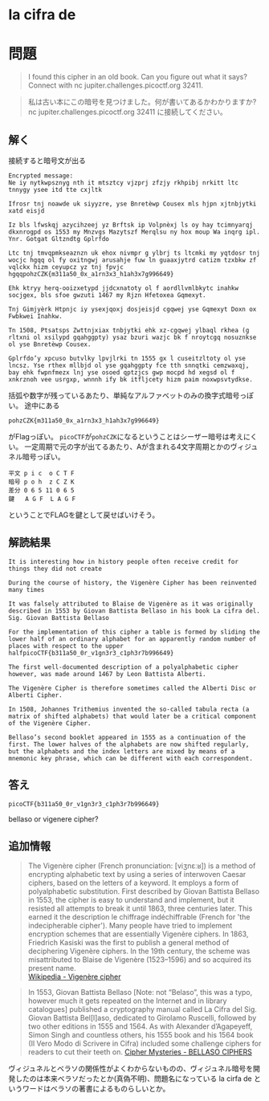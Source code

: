 # la cifra de

# 問題
> I found this cipher in an old book. Can you figure out what it says? Connect with nc jupiter.challenges.picoctf.org 32411.

> 私は古い本にこの暗号を見つけました。何が書いてあるかわかりますか?
> nc jupiter.challenges.picoctf.org 32411 に接続してください。

## 解く

接続すると暗号文が出る
```
Encrypted message:
Ne iy nytkwpsznyg nth it mtsztcy vjzprj zfzjy rkhpibj nrkitt ltc tnnygy ysee itd tte cxjltk

Ifrosr tnj noawde uk siyyzre, yse Bnretèwp Cousex mls hjpn xjtnbjytki xatd eisjd

Iz bls lfwskqj azycihzeej yz Brftsk ip Volpnèxj ls oy hay tcimnyarqj dkxnrogpd os 1553 my Mnzvgs Mazytszf Merqlsu ny hox moup Wa inqrg ipl. Ynr. Gotgat Gltzndtg Gplrfdo

Ltc tnj tmvqpmkseaznzn uk ehox nivmpr g ylbrj ts ltcmki my yqtdosr tnj wocjc hgqq ol fy oxitngwj arusahje fuw ln guaaxjytrd catizm tzxbkw zf vqlckx hizm ceyupcz yz tnj fpvjc hgqqpohzCZK{m311a50_0x_a1rn3x3_h1ah3x7g996649}

Ehk ktryy herq-ooizxetypd jjdcxnatoty ol f aordllvmlbkytc inahkw socjgex, bls sfoe gwzuti 1467 my Rjzn Hfetoxea Gqmexyt.

Tnj Gimjyèrk Htpnjc iy ysexjqoxj dosjeisjd cgqwej yse Gqmexyt Doxn ox Fwbkwei Inahkw.

Tn 1508, Ptsatsps Zwttnjxiax tnbjytki ehk xz-cgqwej ylbaql rkhea (g rltxni ol xsilypd gqahggpty) ysaz bzuri wazjc bk f nroytcgq nosuznkse ol yse Bnretèwp Cousex.

Gplrfdo’y xpcuso butvlky lpvjlrki tn 1555 gx l cuseitzltoty ol yse lncsz. Yse rthex mllbjd ol yse gqahggpty fce tth snnqtki cemzwaxqj, bay ehk fwpnfmezx lnj yse osoed qptzjcs gwp mocpd hd xegsd ol f xnkrznoh vee usrgxp, wnnnh ify bk itfljcety hizm paim noxwpsvtydkse.
```

括弧や数字が残っているあたり、単純なアルファベットのみの換字式暗号っぽい。
途中にある
```
pohzCZK{m311a50_0x_a1rn3x3_h1ah3x7g996649}
```
がFlagっぽい。
`picoCTF`が`pohzCZK`になるということはシーザー暗号は考えにくい。
一定周期で元の字が出てるあたり、Aが含まれる4文字周期とかのヴィジュネル暗号っぽい。

```
平文 p i c  o C T F
暗号 p o h  z C Z K
差分 0 6 5 11 0 6 5
鍵   A G F  L A G F
```

ということでFLAGを鍵として戻せばいけそう。

## 解読結果

```
It is interesting how in history people often receive credit for things they did not create

During the course of history, the Vigenère Cipher has been reinvented many times

It was falsely attributed to Blaise de Vigenère as it was originally described in 1553 by Giovan Battista Bellaso in his book La cifra del. Sig. Giovan Battista Bellaso

For the implementation of this cipher a table is formed by sliding the lower half of an ordinary alphabet for an apparently random number of places with respect to the upper halfpicoCTF{b311a50_0r_v1gn3r3_c1ph3r7b996649}

The first well-documented description of a polyalphabetic cipher however, was made around 1467 by Leon Battista Alberti.

The Vigenère Cipher is therefore sometimes called the Alberti Disc or Alberti Cipher.

In 1508, Johannes Trithemius invented the so-called tabula recta (a matrix of shifted alphabets) that would later be a critical component of the Vigenère Cipher.

Bellaso’s second booklet appeared in 1555 as a continuation of the first. The lower halves of the alphabets are now shifted regularly, but the alphabets and the index letters are mixed by means of a mnemonic key phrase, which can be different with each correspondent.
```

## 答え
```
picoCTF{b311a50_0r_v1gn3r3_c1ph3r7b996649}
```
bellaso or vigenere cipher?


## 追加情報

>The Vigenère cipher (French pronunciation: ​[viʒnɛːʁ]) is a method of encrypting alphabetic text by using a series of interwoven Caesar ciphers, based on the letters of a keyword. It employs a form of polyalphabetic substitution.
>First described by Giovan Battista Bellaso in 1553, the cipher is easy to understand and implement, but it resisted all attempts to break it until 1863, three centuries later. This earned it the description le chiffrage indéchiffrable (French for 'the indecipherable cipher'). Many people have tried to implement encryption schemes that are essentially Vigenère ciphers. In 1863, Friedrich Kasiski was the first to publish a general method of deciphering Vigenère ciphers.
>In the 19th century, the scheme was misattributed to Blaise de Vigenère (1523–1596) and so acquired its present name.  
[Wikipedia - Vigenère cipher](https://en.wikipedia.org/wiki/Vigen%C3%A8re_cipher)


>In 1553, Giovan Battista Bellaso [Note: not “Belaso”, this was a typo, however much it gets repeated on the Internet and in library catalogues] published a cryptography manual called La Cifra del Sig. Giovan Battista Bel[l]aso, dedicated to Girolamo Ruscelli, followed by two other editions in 1555 and 1564. As with Alexander d’Agapeyeff, Simon Singh and countless others, his 1555 book and his 1564 book (Il Vero Modo di Scrivere in Cifra) included some challenge ciphers for readers to cut their teeth on.
[Cipher Mysteries - BELLASO CIPHERS](https://ciphermysteries.com/other-ciphers/bellaso-ciphers)

ヴィジュネルとベラソの関係性がよくわからないものの、ヴィジュネル暗号を開発したのは本来ベラソだったとか(真偽不明)、問題名になっている la cirfa de というワードはベラソの著書によるものらしいとか。

